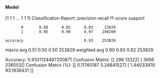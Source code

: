 #### Model
[1 1 1 ... 1 1 1]
Classification Report:
              precision    recall  f1-score   support

           0       0.08      0.02      0.03     13620
           1       0.95      0.98      0.97    240209

    accuracy                           0.93    253829
   macro avg       0.51      0.50      0.50    253829
weighted avg       0.90      0.93      0.92    253829

Accuracy: 0.9331124497200871
Confusion Matrix:
[[   298  13322]
 [  3656 236553]]
Confusion Matrix (%):
[[ 0.11740187  5.24841527]
 [ 1.44033976 93.1938431 ]]
